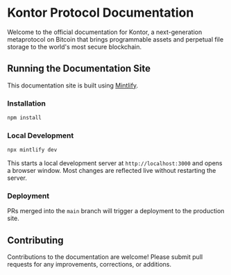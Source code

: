 # Kontor Protocol Documentation

Welcome to the official documentation for Kontor, a next-generation metaprotocol on Bitcoin that brings programmable assets and perpetual file storage to the world's most secure blockchain.

## Running the Documentation Site

This documentation site is built using [Mintlify](https://mintlify.com/).

### Installation

```bash
npm install
```

### Local Development

```bash
npx mintlify dev
```

This starts a local development server at `http://localhost:3000` and opens a browser window. Most changes are reflected live without restarting the server.

### Deployment

PRs merged into the `main` branch will trigger a deployment to the production site.

## Contributing

Contributions to the documentation are welcome! Please submit pull requests for any improvements, corrections, or additions.
